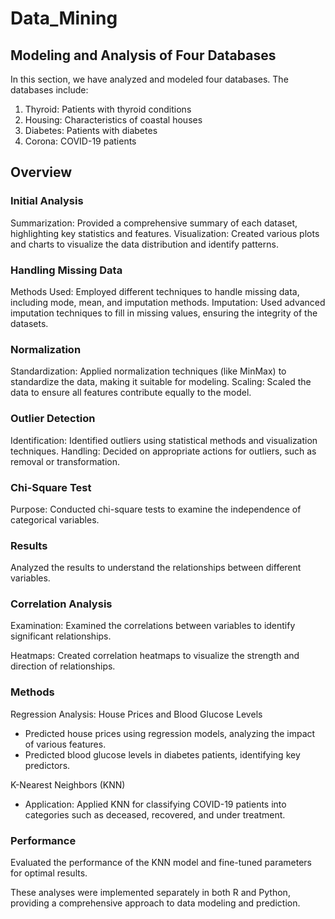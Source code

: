 # Data_Mining

## Modeling and Analysis of Four Databases
In this section, we have analyzed and modeled four databases. The databases include:

1. Thyroid: Patients with thyroid conditions
2. Housing: Characteristics of coastal houses
3. Diabetes: Patients with diabetes
4. Corona: COVID-19 patients

## Overview
### Initial Analysis
Summarization: Provided a comprehensive summary of each dataset, highlighting key statistics and features.
Visualization: Created various plots and charts to visualize the data distribution and identify patterns.

### Handling Missing Data
Methods Used: Employed different techniques to handle missing data, including mode, mean, and imputation methods.
Imputation: Used advanced imputation techniques to fill in missing values, ensuring the integrity of the datasets.

### Normalization
Standardization: Applied normalization techniques (like MinMax) to standardize the data, making it suitable for modeling.
Scaling: Scaled the data to ensure all features contribute equally to the model.

### Outlier Detection
Identification: Identified outliers using statistical methods and visualization techniques.
Handling: Decided on appropriate actions for outliers, such as removal or transformation.

### Chi-Square Test
Purpose: Conducted chi-square tests to examine the independence of categorical variables.

### Results
Analyzed the results to understand the relationships between different variables.

### Correlation Analysis
Examination: Examined the correlations between variables to identify significant relationships.

Heatmaps: Created correlation heatmaps to visualize the strength and direction of relationships.

### Methods
Regression Analysis: House Prices and  Blood Glucose Levels
- Predicted house prices using regression models, analyzing the impact of various features.
- Predicted blood glucose levels in diabetes patients, identifying key predictors.

K-Nearest Neighbors (KNN)
- Application: Applied KNN for classifying COVID-19 patients into categories such as deceased, recovered, and under treatment.

### Performance
Evaluated the performance of the KNN model and fine-tuned parameters for optimal results.

These analyses were implemented separately in both R and Python, providing a comprehensive approach to data modeling and prediction.
